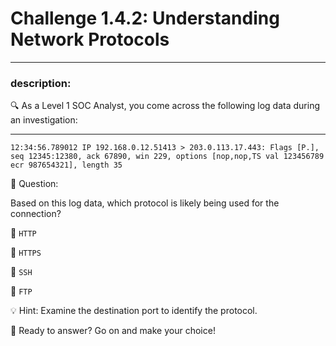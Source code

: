 # **Challenge 1.4.2: Understanding Network Protocols**

---

### **description:**

🔍 As a Level 1 SOC Analyst, you come across the following log data during an investigation:

---
```plaintext
12:34:56.789012 IP 192.168.0.12.51413 > 203.0.113.17.443: Flags [P.], seq 12345:12380, ack 67890, win 229, options [nop,nop,TS val 123456789 ecr 987654321], length 35
```
🤔 Question:

Based on this log data, which protocol is likely being used for the connection?

🔘 ```HTTP```

🔘 ```HTTPS```

🔘 ```SSH```

🔘 ```FTP```

💡 Hint: Examine the destination port to identify the protocol.

🚀 Ready to answer? Go on and make your choice!